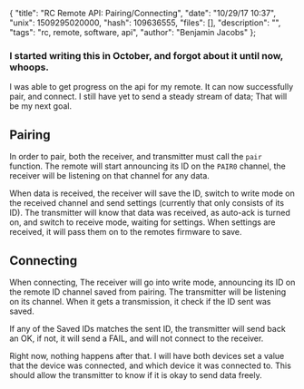 {
  "title": "RC Remote API: Pairing/Connecting",
  "date": "10/29/17 10:37",
  "unix": 1509295020000,
  "hash": 109636555,
  "files": [],
  "description": "",
  "tags": "rc, remote, software, api",
  "author": "Benjamin Jacobs"
};

### I started writing this in October, and forgot about it until now, whoops.

I was able to get progress on the api for my remote.  It can now successfully pair, and connect.  I still have yet to send a steady stream of data; That will be my next goal.

## Pairing

In order to pair, both the receiver, and transmitter must call the `pair` function.  The remote will start announcing its ID on the `PAIR0` channel, the receiver will be listening on that channel for any data.

When data is received, the receiver will save the ID, switch to write mode on the received channel and send settings (currently that only consists of its ID).  The  transmitter will know that data was received, as auto-ack is turned on, and switch to receive mode, waiting for settings.  When settings are received, it will pass them on to the remotes firmware to save.

## Connecting

When connecting, The receiver will go into write mode, announcing its ID on the remote ID channel saved from pairing.  The transmitter will be listening on its channel. When it gets a transmission, it check if the ID sent was saved.

If any of the Saved IDs matches the sent ID, the transmitter will send back an OK, if not, it will send a FAIL, and will not connect to the receiver.

Right now, nothing happens after that.  I will have both devices set a value that the device was connected, and which device it was connected to.  This should allow the transmitter to know if it is okay to send data freely.
